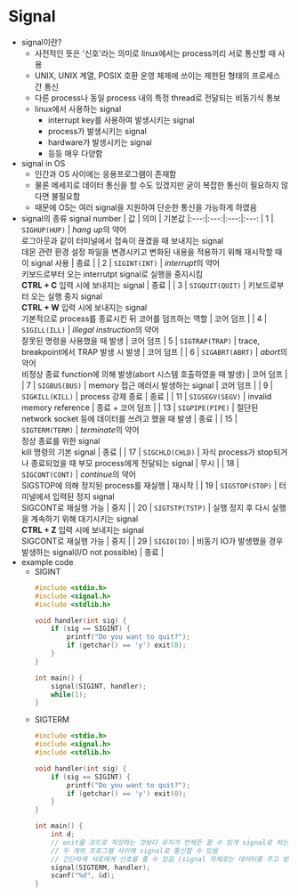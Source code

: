 # Signal

- signal이란?
  - 사전적인 뜻은 '신호'라는 의미로 linux에서는 process끼리 서로 통신할 때 사용
  - UNIX, UNIX 계열, POSIX 호환 운영 체제에 쓰이는 제한된 형태의 프로세스 간 통신
  - 다른 process나 동일 process 내의 특정 thread로 전달되는 비동기식 통보
  - linux에서 사용하는 signal
    - interrupt key를 사용하여 발생시키는 signal
    - process가 발생시키는 signal
    - hardware가 발생시키는 signal
    - 등등 매우 다양함
- signal in OS
  - 인간과 OS 사이에는 응용프로그램이 존재함
  - 물론 메세지로 데이터 통신을 할 수도 있겠지만 굳이 복잡한 통신이 필요하지 않다면 불필요함
  - 때문에 OS는 여러 signal을 지원하여 단순한 통신을 가능하게 하였음
- signal의 종류
    signal number | 값 | 의미 | 기본값
    |:---:|:---:|:---:|:---:
    | 1 | `SIGHUP(HUP)` | *hang up*의 약어<br /> 로그아웃과 같이 터미널에서 접속이 끊겼을 때 보내지는 signal<br />데몬 관련 환경 설정 파일을 변경시키고 변화된 내용을 적용하기 위해 재시작할 때 이 signal 사용 | 종료 |
    | 2 | `SIGINT(INT)` | *interrupt*의 약어<br /> 키보드로부터 오는 interrutpt signal로 실행을 중지시킴<br /> **CTRL + C** 입력 시에 보내지는 signal | 종료 |
    | 3 | `SIGQUIT(QUIT)` | 키보드로부터 오는 실행 중지 signal<br />**CTRL + W** 입력 시에 보내지는 signal<br />기본적으로 process를 종료시킨 뒤 코어를 덤프하는 역할 | 코어 덤프 |
    | 4 | `SIGILL(ILL)` | *illegal instruction*의 약어<br />잘못된 명령을 사용했을 때 발생 | 코어 덤프
    | 5 | `SIGTRAP(TRAP)` | trace, breakpoint에서 TRAP 발생 시 발생 | 코어 덤프 |
    | 6 | `SIGABRT(ABRT)` | *abort*의 약어<br />비정상 종료 function에 의해 발생(abort 시스템 호출하였을 때 발생) | 코어 덤프 |
    | 7 | `SIGBUS(BUS)` | memory 접근 에러시 발생하는 signal | 코어 덤프 |
    | 9 | `SIGKILL(KILL)` | process 강제 종료 | 종료 |
    | 11 | `SIGSEGV(SEGV)` | invalid memory reference | 종료 + 코어 덤프 |
    | 13 | `SIGPIPE(PIPE)` | 절단된 network socket 등에 데이터를 쓰려고 했을 때 발생 | 종료 |
    | 15 | `SIGTERM(TERM)` | *terminate*의 약어<br />정상 종료를 위한 signal<br />kill 명령의 기본 signal | 종료 |
    | 17 | `SIGCHLD(CHLD)` | 자식 process가 stop되거나 종료되었을 때 부모 process에게 전달되는 signal | 무시 |
    | 18 | `SIGCONT(CONT)` | *continue*의 약어<br />SIGSTOP에 의해 정지된 process를 재실행 | 재시작 |
    | 19 | `SIGSTOP(STOP)` | 터미널에서 입력된 정지 signal<br />SIGCONT로 재실행 가능 | 중지 |
    | 20 | `SIGTSTP(TSTP)` | 실행 정지 후 다시 실행을 계속하기 위해 대기시키는 signal<br />**CTRL + Z** 입력 시에 보내지는 signal<br />SIGCONT로 재실행 가능 | 중지 |
    | 29 | `SIGIO(IO)` | 비동기 IO가 발생했을 경우 발생하는 signal(I/O not possible) | 종료 |
- example code
  - SIGINT
    ~~~c
    #include <stdio.h>
    #include <signal.h>
    #include <stdlib.h>

    void handler(int sig) {
        if (sig == SIGINT) {
            printf("Do you want to quit?");
            if (getchar() == 'y') exit(0);
        }
    }

    int main() {
        signal(SIGINT, handler);
        while(1);
    }
    ~~~
  - SIGTERM
    ~~~c
    #include <stdio.h>
    #include <signal.h>
    #include <stdlib.h>

    void handler(int sig) {
        if (sig == SIGINT) {
            printf("Do you want to quit?");
            if (getchar() == 'y') exit(0);
        }
    }

    int main() {
        int d;
        // exit을 코드로 작성하는 것보다 유저가 언제든 끌 수 있게 signal로 하는 것이 좋음
        // 두 개의 프로그램 사이에 signal로 통신할 수 있음
        // 간단하게 서로에게 신호를 줄 수 있음 (signal 자체로는 데이터를 주고 받을 수는 없음)
        signal(SIGTERM, handler);
        scanf("%d", &d);
    }
    ~~~